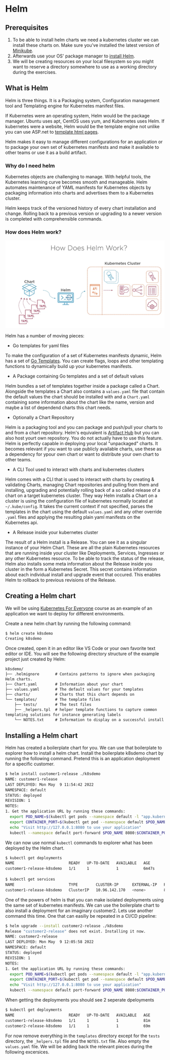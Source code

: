 # Helm

## Prerequisites
1. To be able to install helm charts we need a kubernetes cluster we can install these charts on.
Make sure you've installed the latest version of [Minikube](https://minikube.sigs.k8s.io/docs/start/).
1. Afterwards use your OS' package manager to [install Helm](https://helm.sh/docs/intro/install/#through-package-managers).
1. We will be creating resources on your local filesystem so you might want to reserve a directory somewhere to use as a working directory during the exercises.

## What is Helm
Helm is three things. It is a Packaging system, Configuration management tool and Templating engine for Kubernetes manifest files.

If Kubernetes were an operating system, Helm would be the package manager. Ubuntu uses apt, CentOS uses yum, and Kubernetes uses Helm. If kubernetes were a website, Helm would be the template engine not unlike you can use ASP.net to [template html pages](https://docs.microsoft.com/en-us/aspnet/core/razor-pages/?view=aspnetcore-6.0&tabs=visual-studio#the-home-page). 

Helm makes it easy to manage different configurations for an application or to package your own set of kubernetes manifests and make it available to other teams or use it as a build artifact.

### Why do I need helm
Kubernetes objects are challenging to manage. With helpful tools, the Kubernetes learning curve becomes smooth and manageable. Helm automates maintenance of YAML manifests for Kubernetes objects by packaging information into charts and advertises them to a Kubernetes cluster.

Helm keeps track of the versioned history of every chart installation and change. Rolling back to a previous version or upgrading to a newer version is completed with comprehensible commands.

### How does Helm work?
![how does Helm work](/images/helm-overview.png)

Helm has a number of moving pieces:
- Go templates for yaml files

To make the configuration of a set of Kubernetes manifests dynamic, Helm has a set of [Go Templates](https://blog.gopheracademy.com/advent-2017/using-go-templates/). You can create flags, loops and other templating functions to dynamically build up your kubernetes manifests.

- A Package containing Go templates and a set of default values

Helm bundles a set of templates together inside a package called a Chart. Alongside the templates a Chart also contains a `values.yaml` file that contain the default values the chart should be installed with and a `Chart.yaml` containing some information about the chart like the name, version and maybe a list of dependend charts this chart needs.

- Optionally a Chart Repository

Helm is a packaging tool and you can package and push/pull your charts to and from a chart repository. 
Helm's equivalent is [Artifact Hub](https://artifacthub.io/packages/search?kind=0) but you can also host yourt own repository.
You do not actually have to use this feature. Helm is perfectly capable in deploying your local "unpackaged" charts. 
It becomes relevant if you want to use publicly available charts, use these as a dependency for ypour own chart or want to distribute your own chart to other teams.

- A CLI Tool used to interact with charts and kubernetes clusters

Helm comes with a CLI that is used to interact with charts by creating & validating Charts, managing Chart repositories and pulling from them and installing, upgrading and potentially rolling back of a so called release of a chart on a target kubernetes cluster. They way Helm installs a Chart on a cluster is using the configuration file of kubernetes normally located at `~/.kube/config`. It takes the current context if not specified, parses the templates in the chart using the default `values.yaml` and any other override `.yaml` files and applying the resulting plain yaml manifests on the Kubernetes api. 

- A Release inside your kubernetes cluster

The result of a Helm install is a Release. You can see it as a singular instance of your Helm Chart. These are all the plain Kubernetes resources that are running inside your cluster like Deployments, Services, Ingresses or any other Kubernetes resource. To be able to track the status of the release, Helm also installs some meta information about the Release inside you cluster in the form a Kubernetes Secret. This secret contains information about each individual install and upgrade event that occured. This enables Helm to rollback to previous revisions of the Release.

## Creating a Helm chart
We will be using [Kubernetes For Everyone](https://github.com/Wesbest/KubernetesForEveryone) course as an example of an application we want to deploy for different environments. 

Create a new helm chart by running the following command:
```sh
$ helm create k8sdemo
Creating k8sdemo
```

Once created, open it in an editor like VS Code or your own favorite text editor or IDE.
You will see the following directory structure of the example project just created by Helm:
```
k8sdemo/
├── .helmignore       # Contains patterns to ignore when packaging Helm charts.
├── Chart.yaml        # Information about your chart
├── values.yaml       # The default values for your templates
├── charts/           # Charts that this chart depends on
└── templates/        # The template files
    ├── tests/        # The test files
    ├── _helpers.tpl  # helper template functions to capture common templating solutions for instance generating labels
    └── NOTES.txt     # Information to display on a successful install  
```

## Installing a Helm chart
Helm has created a boilerplate chart for you. We can use that boilerplate to explorer how to install a helm chart.
Install the boilerplate k8sdemo chart by running the following command. Pretend this is an application deployment for a specific customer.

```sh
$ helm install customer1-release ./k8sdemo
NAME: customer1-release
LAST DEPLOYED: Mon May  9 11:54:42 2022
NAMESPACE: default
STATUS: deployed
REVISION: 1
NOTES:
1. Get the application URL by running these commands:
  export POD_NAME=$(kubectl get pods --namespace default -l "app.kubernetes.io/name=k8sdemo,app.kubernetes.io/instance=customer1-release" -o jsonpath="{.items[0].metadata.name}")
  export CONTAINER_PORT=$(kubectl get pod --namespace default $POD_NAME -o jsonpath="{.spec.containers[0].ports[0].containerPort}")
  echo "Visit http://127.0.0.1:8080 to use your application"
  kubectl --namespace default port-forward $POD_NAME 8080:$CONTAINER_PORT
```

We can now use normal `kubectl` commands to explorer what has been deployed by the Helm chart.
```sh
$ kubectl get deployments
NAME                        READY   UP-TO-DATE   AVAILABLE   AGE
customer1-release-k8sdemo   1/1     1            1           6m47s

$ kubectl get services
NAME                        TYPE        CLUSTER-IP      EXTERNAL-IP   PORT(S)   AGE
customer1-release-k8sdemo   ClusterIP   10.96.142.170   <none>        80/TCP    7m53s
```

One of the powers of helm is that you can make isolated deployments using the same set of kubernetes manifests. 
We can use the boilerplate chart to also install a deployment for an imaginary customer2. Lets use another command this time. One that can easiliy be repeated in a CI/CD pipeline:
```sh
$ helm upgrade --install customer2-release ./k8sdemo
Release "customer2-release" does not exist. Installing it now.
NAME: customer2-release
LAST DEPLOYED: Mon May  9 12:05:58 2022
NAMESPACE: default
STATUS: deployed
REVISION: 1
NOTES:
1. Get the application URL by running these commands:
  export POD_NAME=$(kubectl get pods --namespace default -l "app.kubernetes.io/name=k8sdemo,app.kubernetes.io/instance=customer2-release" -o jsonpath="{.items[0].metadata.name}")
  export CONTAINER_PORT=$(kubectl get pod --namespace default $POD_NAME -o jsonpath="{.spec.containers[0].ports[0].containerPort}")
  echo "Visit http://127.0.0.1:8080 to use your application"
  kubectl --namespace default port-forward $POD_NAME 8080:$CONTAINER_PORT
```

When getting the deployments you should see 2 seperate dpeloyments
```sh
$ kubectl get deployments
NAME                        READY   UP-TO-DATE   AVAILABLE   AGE
customer1-release-k8sdemo   1/1     1            1           81m
customer2-release-k8sdemo   1/1     1            1           69m
```



For now remove everything in the `templates` directory except for the `tests` directory, the `_helpers.tpl` file and the `NOTES.txt` file.
Also empty the `values.yaml` file. We will be adding back the relevant pieces during the following excersices.

## 
